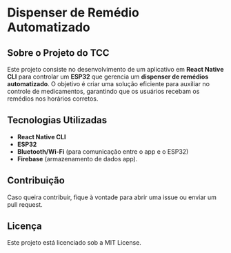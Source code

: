 # Dispenser de Remédio Automatizado

## Sobre o Projeto do TCC

Este projeto consiste no desenvolvimento de um aplicativo em **React Native CLI** para controlar um **ESP32** que gerencia um **dispenser de remédios automatizado**. O objetivo é criar uma solução eficiente para auxiliar no controle de medicamentos, garantindo que os usuários recebam os remédios nos horários corretos.

## Tecnologias Utilizadas

- **React Native CLI**
- **ESP32**
- **Bluetooth/Wi-Fi** (para comunicação entre o app e o ESP32)
- **Firebase** (armazenamento de dados app).

## Contribuição

Caso queira contribuir, fique à vontade para abrir uma issue ou enviar um pull request.

## Licença

Este projeto está licenciado sob a MIT License.
